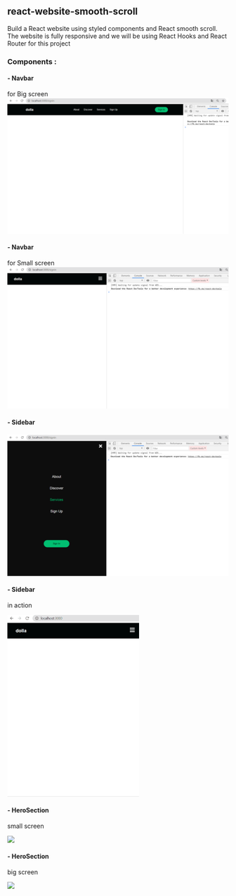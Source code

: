 ## react-website-smooth-scroll
Build a React website using styled components and React smooth scroll.
The website is fully responsive and we will be using React Hooks and React Router for this project

### Components : 
#### - Navbar
for Big screen 
<img src='public/screenshots/NavbarBigScreen.png'>
          
#### - Navbar
for Small screen
<img src='public/screenshots/NavbarSmallScreen.png'>
          
#### - Sidebar
<img src='public/screenshots/Sidebar.png'>

#### - Sidebar
in action

<img src='public/screenshots/Sidebar.gif' width=300>

#### - HeroSection 
small screen

<img src='public/screenshots/VideoBackgroundSmallScreen.gif' width=300>

#### - HeroSection 
big screen

<img src='public/screenshots/VideoBackgroundBigScreen.gif' >
